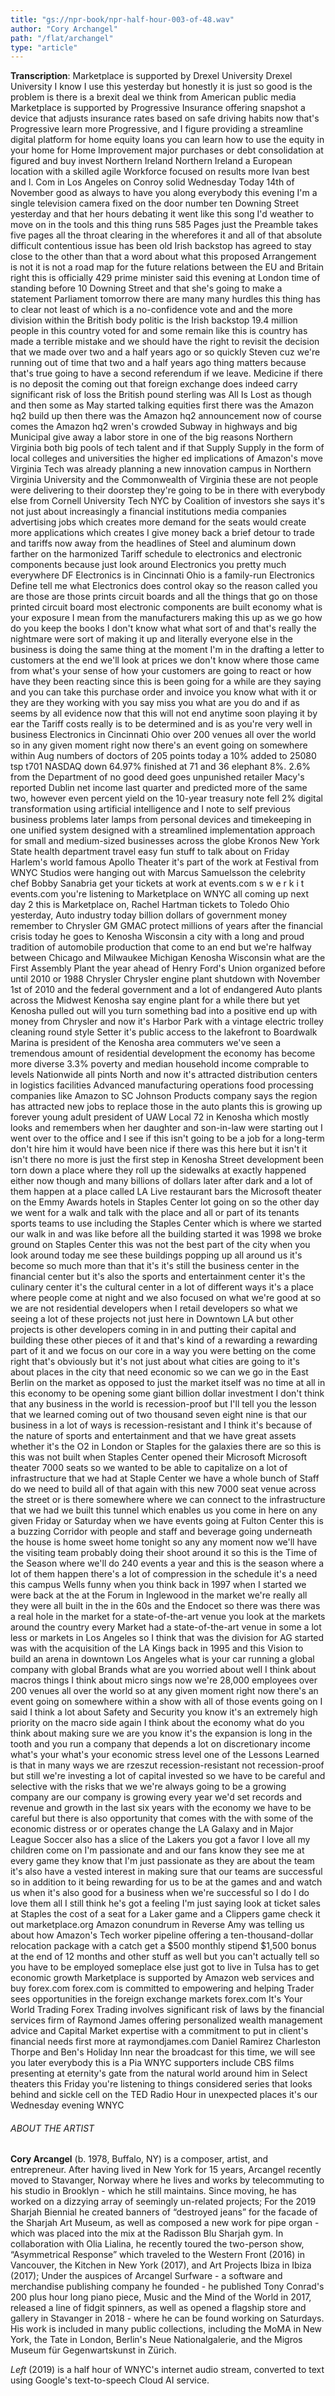 ```yaml
---
title: "gs://npr-book/npr-half-hour-003-of-48.wav"
author: "Cory Archangel"
path: "/flat/archangel"
type: "article"
---
```


**Transcription**: Marketplace is supported by Drexel University Drexel University I know I use this yesterday but honestly it is just so good is the problem is there is a brexit deal we think from American public media
Marketplace is supported by Progressive Insurance offering snapshot a device that adjusts insurance rates based on safe driving habits now that's Progressive learn more Progressive, and I figure providing a streamline digital platform for home equity loans you can learn how to use the equity in your home for Home Improvement major purchases or debt consolidation at figured and buy invest Northern Ireland Northern Ireland a European location with a skilled agile Workforce focused on results more Ivan best and I. Com
in Los Angeles on Conroy solid Wednesday Today 14th of November good as always to have you along everybody this evening I'm a single television camera fixed on the door number ten Downing Street yesterday and that her hours debating it went like this song I'd weather to move on in the tools and this thing runs 585 Pages just the Preamble takes five pages all the throat clearing in the wherefores it and all of that
absolute difficult contentious issue has been old Irish backstop has agreed to stay close to the other than that a word about what this proposed Arrangement is not it is not a road map for the future relations between the EU and Britain right this is officially 429 prime minister said this evening at London time of standing before 10 Downing Street and that she's going to make a statement
Parliament tomorrow there are many many hurdles this thing has to clear not least of which is a no-confidence vote and and the more division within the British body politic is the Irish backstop 19.4 million people in this country voted for and some remain like this is
country has made a terrible mistake and we should have the right to revisit the decision that we made over two and a half years ago or so quickly Steven cuz we're running out of time that two and a half years ago thing matters because that's true going to have a second referendum if we leave. Medicine if there is no deposit
the coming out that foreign exchange does indeed carry significant risk of loss the British pound sterling was All Is Lost as though and then some as May started talking equities
first there was the Amazon hq2 build up then there was the Amazon hq2 announcement now of course comes the Amazon hq2 wren's crowded Subway in highways and big Municipal give away a labor store in one of the big reasons Northern Virginia both big pools of tech talent and if that Supply Supply in the form of local colleges and universities the higher ed implications of Amazon's move Virginia Tech was already planning a new innovation campus in Northern Virginia University and the Commonwealth of Virginia
these are not people were delivering to their doorstep they're going to be in there with everybody else from Cornell University Tech NYC by Coalition of investors she says it's not just about increasingly a financial institutions media companies advertising jobs which creates more demand for the seats would create more applications which creates I give money back
a brief detour to trade and tariffs now away from the headlines of Steel and aluminum down farther on the harmonized Tariff schedule to electronics and electronic components because just look around Electronics you pretty much everywhere DF Electronics is in Cincinnati Ohio is a family-run Electronics Define tell me what Electronics does control okay so the reason called you are those are those prints circuit boards and all the things that go on those printed circuit board
most electronic components are built economy what is your exposure I mean from the manufacturers making this up as we go how do you keep the books I don't know what what sort of and that's really the nightmare were sort of making it up and literally everyone else in the business is doing the same thing at the moment I'm in the
drafting a letter to customers at the end we'll look at prices we don't know where those came from what's your sense of how your customers are going to react or how have they been reacting since this is been going for a while are they saying and you can take this purchase order and invoice you know what with it or they are they working with you say miss you what are you do and if as seems by all evidence now that this will not end anytime soon
playing it by ear the Tariff costs really is to be determined and is as you're very well in business Electronics in Cincinnati Ohio
over 200 venues all over the world so in any given moment right now there's an event going on somewhere within Aug numbers of doctors of 205 points today a 10% added to 25080 tsp t701 NASDAQ down 64.97% finished at 71 and 36 elephant 8%. 2.6% from the Department of no good deed goes unpunished retailer Macy's reported Dublin net income last quarter and predicted more of the same two, however even percent yield on the 10-year treasury note fell 2%
digital transformation using artificial intelligence and I note to self previous business problems later lamps from personal devices and timekeeping in one unified system designed with a streamlined implementation approach for small and medium-sized businesses across the globe Kronos
New York State health department travel easy fun stuff to talk about on Friday Harlem's world famous Apollo Theater it's part of the work at Festival from WNYC Studios were hanging out with Marcus Samuelsson the celebrity chef Bobby Sanabria get your tickets at work at events.com s w e r k i t events.com
you're listening to Marketplace on WNYC all coming up next day 2
 this is Marketplace on, Rachel Hartman tickets to Toledo Ohio yesterday, Auto industry today billion dollars of government money remember to Chrysler GM GMAC protect millions of years after the financial crisis today he goes to Kenosha Wisconsin a city with a long and proud tradition of automobile production that come to an end but we're halfway between Chicago and Milwaukee Michigan Kenosha Wisconsin what are the First Assembly Plant the year ahead of Henry Ford's Union organized before
 until 2010 or 1988 Chrysler Chrysler engine plant shutdown with November 1st of 2010 and the federal government and a lot of endangered Auto plants across the Midwest Kenosha say engine plant for a while there
 but yet Kenosha pulled out will you turn something bad into a positive end up with money from Chrysler and now it's Harbor Park with a vintage electric trolley cleaning round style Setter it's public access to the lakefront to Boardwalk Marina is president of the Kenosha area commuters we've seen a tremendous amount of residential development the economy has become more diverse 3.3% poverty and median household income comprable to levels Nationwide
 all pints North and now it's attracted distribution centers in logistics facilities Advanced manufacturing operations food processing companies like Amazon to SC Johnson Products company says the region has attracted new jobs to replace those in the auto plants this is growing up forever young adult president of UAW Local 72 in Kenosha which mostly looks and remembers when her daughter and son-in-law were starting out I went over to the office and I see if this isn't going to be a job for a long-term don't hire him it would have been nice
 if there was this here but it isn't it isn't there no more is just the first step in Kenosha Street development been torn down
 a place where they roll up the sidewalks at exactly happened either now though and many billions of dollars later after dark and a lot of them happen at a place called LA Live restaurant bars the Microsoft theater on the Emmy Awards hotels in Staples Center lot going on so the other day we went for a walk and talk with the place and all or part of its tenants sports teams to use including the Staples Center which is where we started our walk in and was like before all the building started
 it was 1998 we broke ground on Staples Center this was not the best part of the city when you look around today me see these buildings popping up all around us it's become so much more than that it's it's still the business center in the financial center but it's also the sports and entertainment center it's the culinary center it's the cultural center in a lot of different ways it's a place where people come at night and we also focused on what we're good at so we are not residential developers when I retail developers so what we seeing a lot of these projects not just here in Downtown LA but other projects is other developers coming in in and putting their capital and building these other pieces of it and that's kind of a rewarding a rewarding part of it and we focus on our core in a way you were betting on the come right
 that's obviously but it's not just about what cities are going to it's about places in the city that need economic so we can we go in the East Berlin on the market as opposed to just the market itself was no time at all in this economy to be opening some giant billion dollar investment I don't think that any business in the world is recession-proof but I'll tell you the lesson that we learned coming out of two thousand seven eight nine is that our business in a lot of ways is recession-resistant and I think it's because of the nature of sports and entertainment and that we have great assets whether it's the O2 in London or Staples
 for the galaxies there are so this is this was not built when Staples Center opened their Microsoft Microsoft theater 7000 seats so we wanted to be able to capitalize on a lot of infrastructure that we had at Staple Center we have a whole bunch of Staff do we need to build all of that again with this new 7000 seat venue across the street or is there somewhere where we can connect to the infrastructure that we had we built this tunnel which enables us you come in here on any given Friday or Saturday when we have events going at Fulton Center
 this is a buzzing Corridor with people and staff and beverage going underneath the house is home sweet home tonight so any any moment now we'll have the visiting team probably doing their shoot around it so this is the Time of the Season where we'll do 240 events a year and this is the season where a lot of them happen there's a lot of compression in the schedule it's a need this campus Wells funny when you think back in 1997 when I started we were back at the at the Forum in Inglewood in the market we're really all they were all built in the in the 60s and the Endocet
 so there was there was a real hole in the market for a state-of-the-art venue you look at the markets around the country every Market had a state-of-the-art venue in some a lot less or markets in Los Angeles so I think that was the division for AG started was with the acquisition of the LA Kings back in 1995 and this Vision to build an arena in downtown Los Angeles what is your car running a global company with global Brands what are you worried about
 well I think about macros things I think about micro sings now we're 28,000 employees over 200 venues all over the world so at any given moment right now there's an event going on somewhere within a show with all of those events going on I said I think a lot about Safety and Security you know it's an extremely high priority on the macro side again I think about the economy what do you think about making sure we are you know it's the expansion is long in the tooth and you run a company that depends a lot on discretionary income what's your what's your economic stress level one of the Lessons Learned is that in many ways we are rzeszut recession-resistant not recession-proof but still we're investing a lot of capital invested so we have to be careful and selective with the risks that we we're always going to be a growing company are our company is growing every year we'd set records and revenue and growth in the last six years with the economy we have to be careful but there is also opportunity that comes
 with the with some of the economic distress or or operates change the LA Galaxy and in Major League Soccer also has a slice of the Lakers you got a favor
 I love all my children come on I'm passionate and and our fans know they see me at every game they know that I'm just passionate as they are about the team it's also have a vested interest in making sure that our teams are successful so in addition to it being rewarding for us to be at the games and and watch us when it's also good for a business when we're successful so I do I do love them all
 I still think he's got a feeling I'm just saying look at ticket sales at Staples the cost of a seat for a Laker game and a Clippers game check it out marketplace.org
 Amazon conundrum in Reverse Amy was telling us about how Amazon's Tech worker pipeline offering a ten-thousand-dollar relocation package with a catch get a $500 monthly stipend $1,500 bonus at the end of 12 months and other stuff as well but you can't actually tell so you have to be employed someplace else just got to live in Tulsa has to get economic growth
 Marketplace is supported by Amazon web services and buy forex.com forex.com is committed to empowering and helping Trader sees opportunities in the foreign exchange markets forex.com It's Your World Trading Forex Trading involves significant risk of laws by the financial services firm of Raymond James offering personalized wealth management advice and Capital Market expertise with a commitment to put in client's financial needs first more at raymondjames.com Daniel Ramirez Charleston Thorpe and Ben's Holiday Inn near the broadcast for this time, we will see you later everybody
 this is a Pia
 WNYC supporters include CBS films presenting at eternity's gate from the natural world around him in Select theaters this Friday
 you're listening to things considered series that looks behind and sickle cell on the TED Radio Hour in unexpected places it's our Wednesday evening WNYC

 <span class="bio1">

###### ABOUT THE ARTIST
**Cory Arcangel** (b. 1978, Buffalo, NY) is a composer, artist, and entrepreneur. After having lived in New York for 15 years, Arcangel recently moved to Stavanger, Norway where he lives and works by telecommuting to his studio in Brooklyn - which he still maintains. Since moving, he has worked on a dizzying array of seemingly un-related projects; For the 2019 Sharjah Biennial he created banners of “destroyed jeans” for the facade of the Sharjah Art Museum, as well as composed a new work for pipe organ - which was placed into the mix at the Radisson Blu Sharjah gym. In collaboration with Olia Lialina, he recently toured the two-person show, “Asymmetrical Response” which traveled to the Western Front (2016) in Vancouver, the Kitchen in New York (2017), and Art Projects Ibiza in Ibiza (2017); Under the auspices of Arcangel Surfware - a software and merchandise publishing company he founded - he published Tony Conrad's 200 plus hour long piano piece, Music and the Mind of the World in 2017, released a line of fidgit spinners, as well as opened a flagship store and gallery in Stavanger in 2018 - where he can be found working on Saturdays. His work is included in many public collections, including the MoMA in New York, the Tate in London, Berlin's Neue Nationalgalerie, and the Migros Museum für Gegenwartskunst in Zürich.

*Left* (2019) is a half hour of WNYC's internet audio stream, converted to text using Google's text-to-speech Cloud AI service.
</span>